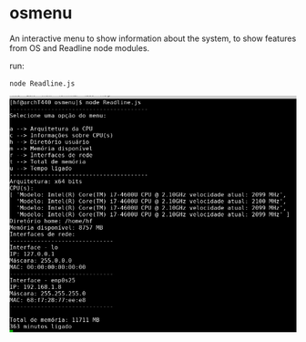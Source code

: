 # osmenu
An interactive menu to show information about the system,
to show features from OS and Readline node modules.

run:

```
node Readline.js
```

![Alt osmenu](https://github.com/helio-frota/osmenu/raw/master/a.png)

